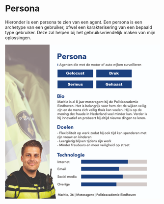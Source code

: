 # Persona

Hieronder is een persona te zien van een agent. Een persona is een archetype van een gebruiker, ofwel een karakterisering van een bepaald type gebruiker. Deze zal helpen bij het gebruiksvriendelijk maken van mijn oplossingen.

![](<../../.gitbook/assets/image (8) (1).png>)
